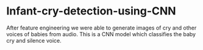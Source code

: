 # Infant-cry-detection-using-CNN
After feature engineering we were able to generate images of cry and other voices of babies from audio. This is a CNN model which classifies the baby cry and silence voice.
